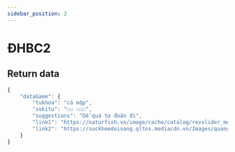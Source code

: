 ```yaml
---
sidebar_position: 2
---
```


# ĐHBC2


## Return data

```jsx title="https://mzkapi.me/game/dhbcv2"
{
    "dataGame": {
        "tukhoa": "cá mập",
        "sokitu": "☐☐ ☐☐☐",
        "suggestions": "Dễ quá tự đoán đi",
        "link1": "https://naturfish.vn/image/cache/catalog/revslider_media_folder/Ca%20ngu%20nguyen%20con%20anh%20bia-500x500.jpg",
        "link2": "https://suckhoedoisong.qltns.mediacdn.vn/Images/quangcao/2019/01/10/canifit11.jpg"
    }
}
```